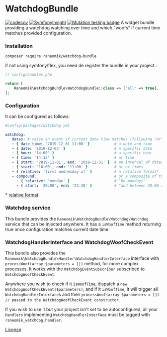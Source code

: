 WatchdogBundle
==============

[![codecov](https://codecov.io/gh/raneomik/WatchdogBundle/branch/main/graph/badge.svg?token=CAJ62EG1GB)](https://codecov.io/gh/raneomik/WatchdogBundle)
[![SymfonyInsight](https://insight.symfony.com/projects/2fc0de74-a97a-44df-ad48-c5534a2e8065/mini.svg)](https://insight.symfony.com/projects/2fc0de74-a97a-44df-ad48-c5534a2e8065)
[![Mutation testing badge](https://img.shields.io/endpoint?style=flat&url=https%3A%2F%2Fbadge-api.stryker-mutator.io%2Fgithub.com%2Franeomik%2FWatchdogBundle%2Fmain)](https://dashboard.stryker-mutator.io/reports/github.com/raneomik/WatchdogBundle/main)
A widget bundle providing a watchdog watching over time and which "woofs" if current time matches provided configuration.


### Installation

    composer require raneomik/watchdog-bundle

if not using symfony/flex, you need de register the bundle in your project :

```php
// config/bundles.php

return [
    Raneomik\WatchdogBundle\WatchdogBundle::class => ['all' => true],
];

```


### Configuration

It can be configured as follows:

 ```yaml
#config/packages/watchdog.yml

watchdog:
    dates: # raise an event if current date time matches (following "Or" logic)
    - { date_time: '2019-12-01 11:00' }           # a date and time
    - { date: '2019-12-03' }                      # a specific date
    - { hour: '14:00' }                           # a specific hour            
    - { time: '14:15' }                           # or time      
    - { start: '2019-12-01', end: '2019-12-31' }  # an interval of dates
    - { start: '10:00', end: '11:00' }            # or of times      
    - { relative: 'first wednesday of' }          # a relative format*
    - compound:                                   # or a composite of the rules above, following "And" logic, for example :
      - { relative: 'monday' }                    # "On mondays"
      - { start: '20:00', end: '22:30' }          # "and between 20:00 and 22:30"
```

\* [relative format](https://www.php.net/manual/datetime.formats.relative.php)


### Watchdog service

This bundle provides the `Raneomik\WatchdogBundle\Watchdog\Watchdog` service that can be injected anywhere.
It has a `isWoofTime` method returning true once configuration matches current date time.

### WatchdogHandlerInterface and WatchdogWoofCheckEvent

This bundle also provides the `Raneomik\WatchdogBundle\Handler\WatchdogHandlerInterface` interface with `processWoof(array $parameters = [])` method, for more complex processes.
It works with the `WatchdogEventSubscriber` subscribed to `WatchdogWoofCheckEvent`.

Anywhere you wish to check if it `isWoofTime`, dispatch a `new WatchdogWoofCheckEvent($parameters)`, 
and if it `isWoofTime`, it will trigger all `WatchdogHandlerInterface`s 
and their `processWoof(array $parameters = []) // passed to the WatchdogWoofCheckEvent constructor`.

If you wish to use it but your project isn't set to be autoconfigured, all your `Handlers` implementing `WatchdogHandlerInterface` must be tagged with `raneomik_watchdog.handler`.

[License](LICENCE)

